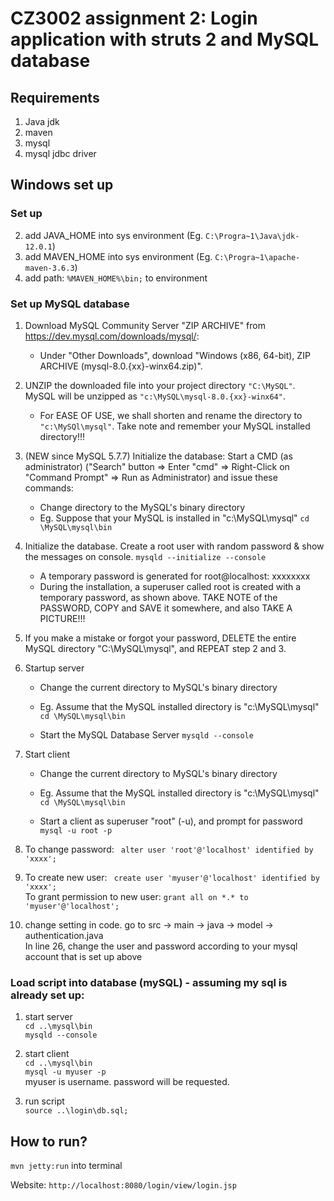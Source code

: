 # CZ3002 assignment 2: Login application with struts 2 and MySQL database

## Requirements 
1. Java jdk 
2. maven
3. mysql 
4. mysql jdbc driver

## Windows set up
### Set up
2. add JAVA_HOME into sys environment (Eg. `C:\Progra~1\Java\jdk-12.0.1`)
3. add MAVEN_HOME into sys environment (Eg. `C:\Progra~1\apache-maven-3.6.3`)
4. add path: `%MAVEN_HOME%\bin;` to environment 

### Set up MySQL database
1.	Download MySQL Community Server "ZIP ARCHIVE" from https://dev.mysql.com/downloads/mysql/:
    - Under "Other Downloads", download "Windows (x86, 64-bit), ZIP ARCHIVE (mysql-8.0.{xx}-winx64.zip)". <br>

2.	UNZIP the downloaded file into your project directory `"C:\MySQL"`. MySQL will be unzipped as `"c:\MySQL\mysql-8.0.{xx}-winx64"`. <br>
    - For EASE OF USE, we shall shorten and rename the directory to `"c:\MySQl\mysql"`. Take note and remember your MySQL installed directory!!! <br>

3.	(NEW since MySQL 5.7.7) Initialize the database: Start a CMD (as administrator) ("Search" button ⇒ Enter "cmd" ⇒ Right-Click on "Command Prompt" ⇒ Run as Administrator) and issue these commands: <br>
	- Change directory to the MySQL's binary directory<br>
	- Eg. Suppose that your MySQL is installed in "c:\MySQL\mysql" `cd \MySQL\mysql\bin` <br>
	 
4.  Initialize the database. Create a root user with random password & show the messages on console.
    `mysqld --initialize --console` <br>
    - A temporary password is generated for root@localhost: xxxxxxxx <br>
    - During the installation, a superuser called root is created with a temporary password, as shown above. TAKE NOTE of the PASSWORD, COPY and SAVE it somewhere, and also TAKE A PICTURE!!! <br>
   
5.	If you make a mistake or forgot your password, DELETE the entire MySQL directory "C:\MySQL\mysql", and REPEAT step 2 and 3. <br>

6. Startup server
    - Change the current directory to MySQL's binary directory <br>
    - Eg. Assume that the MySQL installed directory is "c:\MySQL\mysql" `cd \MySQL\mysql\bin` <br>
     
    - Start the MySQL Database Server `mysqld --console` <br>  
    
7. Start client 
    - Change the current directory to MySQL's binary directory <br>
    - Eg. Assume that the MySQL installed directory is "c:\MySQL\mysql" `cd \MySQL\mysql\bin` <br>
       
    - Start a client as superuser "root" (-u), and prompt for password `mysql -u root -p` <br>
    
8. To change password: ` alter user 'root'@'localhost' identified by 'xxxx';` <br>

9. To create new user: ` create user 'myuser'@'localhost' identified by 'xxxx';` <br>
   To grant permission to new user: `grant all on *.* to 'myuser'@'localhost';` <br>

10. change setting in code. go to src -> main -> java -> model -> authentication.java  <br>
    In line 26, change the user and password according to your mysql account that is set up above <br>
    
    
### Load script into database (mySQL) - assuming my sql is already set up: 
1. start server <br>
`cd ..\mysql\bin` <br>
`mysqld --console`

2. start client <br>
`cd ..\mysql\bin` <br>
`mysql -u myuser -p`  <br>
myuser is username. password will be requested.

3. run script <br>
`source ..\login\db.sql;`


## How to run? <br>
`mvn jetty:run` into terminal 

Website: `http://localhost:8080/login/view/login.jsp`


